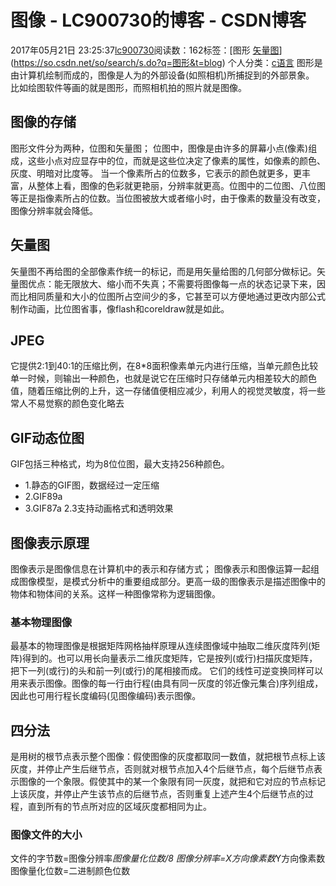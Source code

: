 # 图像 - LC900730的博客 - CSDN博客
2017年05月21日 23:25:37[lc900730](https://me.csdn.net/LC900730)阅读数：162标签：[图形																[矢量图](https://so.csdn.net/so/search/s.do?q=矢量图&t=blog)](https://so.csdn.net/so/search/s.do?q=图形&t=blog)
个人分类：[c语言](https://blog.csdn.net/LC900730/article/category/6901419)
图形是由计算机绘制而成的，图像是人为的外部设备(如照相机)所捕捉到的外部景象。 
比如绘图软件等画的就是图形，而照相机拍的照片就是图像。
## 图像的存储
图形文件分为两种，位图和矢量图； 
位图中，图像是由许多的屏幕小点(像素)组成，这些小点对应显存中的位，而就是这些位决定了像素的属性，如像素的颜色、灰度、明暗对比度等。 
当一个像素所占的位数多，它表示的颜色就更多，更丰富，从整体上看，图像的色彩就更艳丽，分辨率就更高。位图中的二位图、八位图等正是指像素所占的位数。当位图被放大或者缩小时，由于像素的数量没有改变，图像分辨率就会降低。
## 矢量图
矢量图不再给图的全部像素作统一的标记，而是用矢量给图的几何部分做标记。矢量图优点：能无限放大、缩小而不失真；不需要将图像每一点的状态记录下来，因而比相同质量和大小的位图所占空间少的多，它甚至可以方便地通过更改内部公式制作动画，比位图省事，像flash和coreldraw就是如此。
## JPEG
它提供2:1到40:1的压缩比例，在8*8面积像素单元内进行压缩，当单元颜色比较单一时候，则输出一种颜色，也就是说它在压缩时只存储单元内相差较大的颜色值，随着压缩比例的上升，这一存储值便相应减少，利用人的视觉灵敏度，将一些常人不易觉察的颜色变化略去
## GIF动态位图
GIF包括三种格式，均为8位位图，最大支持256种颜色。 
- 1.静态的GIF图，数据经过一定压缩
- 2.GIF89a
- 3.GIF87a
2.3支持动画格式和透明效果
## 图像表示原理
图像表示是图像信息在计算机中的表示和存储方式； 
图像表示和图像运算一起组成图像模型，是模式分析中的重要组成部分。更高一级的图像表示是描述图像中的物体和物体间的关系。这样一种图像常称为逻辑图像。
### 基本物理图像
最基本的物理图像是根据矩阵网格抽样原理从连续图像域中抽取二维灰度阵列(矩阵)得到的。也可以用长向量表示二维灰度矩阵，它是按列(或行)扫描灰度矩阵，把下一列(或行)的头和前一列(或行)的尾相接而成。 
它们的线性可逆变换同样可以用来表示图像。图像的每一行由行程(由具有同一灰度的邻近像元集合)序列组成，因此也可用行程长度编码(见图像编码)表示图像。
## 四分法
是用树的根节点表示整个图像：假使图像的灰度都取同一数值，就把根节点标上该灰度，并停止产生后继节点，否则就对根节点加入4个后继节点，每个后继节点表示图像的一个象限。假使其中的某一个象限有同一灰度，就把和它对应的节点标记上该灰度，并停止产生该节点的后继节点，否则重复上述产生4个后继节点的过程，直到所有的节点所对应的区域灰度都相同为止。
### 图像文件的大小
文件的字节数=图像分辨率*图像量化位数/8 
图像分辨率=X方向像素数*Y方向像素数 
图像量化位数=二进制颜色位数
